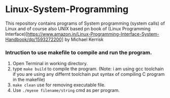 # Linux-System-Programming
This repository contains programs of System programming (system calls) of Linux and of course also UNIX based pn book of (Linux Programming Interface)[https://www.amazon.in/Linux-Programming-Interface-System-Handbook/dp/1593272200] by Michael Kerrisk
### Intruction to use makefile to compile and run the program.
1. Open Terminal in working directory.
2. type `make build` to compile the program.
(Note: i am using gcc toolchain if you are using any differnt toolchain put syntax of compiling 
C program in the makefile)
3. `make clean` use for removing executable file.
4. Use `./myexe filename/string` cmd as per program. 

